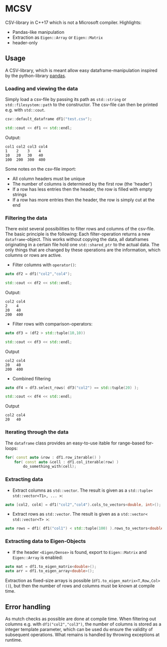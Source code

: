 # MCSV
CSV-library in C++17 which is not a Microsoft compiler. Highlights:
* Pandas-like manipulation
* Extraction as `Eigen::Array` or `Eigen::Matrix`
* header-only

## Usage
A CSV-library, which is meant allow easy dataframe-manipulation inspired by the python-library [pandas](https://pandas.pydata.org/docs/index.html).

### Loading and viewing the data
Simply load a csv-file by passing its path as `std::string` or `std::filesystem::path` to the constructor. The csv-file can then be printed e.g. with `std::cout`.

```c++
csv::default_dataframe df1("test.csv");

std::cout << df1 << std::endl;
```
Output:

```
col1 col2 col3 col4
1    2    3    4
10   20   30   40
100  200  300  400
```

Some notes on the csv-file import:

* All column headers must be unique
* The number of columns is determined by the first row (the 'header')
* If a row has less entries then the header, the row is filled with empty strings
* If a row has more entries then the header, the row is simply cut at the end

### Filtering the data
There exist several possibilities to filter rows and columns of the csv-file. The basic principle is the following: Each filter-operation returns a new `dataframe`-object. This works without copying the data, all dataframes originating in a certain file hold one `std::shared_ptr` to the actual data. The only things that are changed by these operations are the information, which columns or rows are active.

* Filter columns with `operator()`: 

```c++
auto df2 = df1("col2","col4");

std::cout << df2 << std::endl;
```
Output:

```
col2 col4
2    4
20   40
200  400
```

* Filter rows with comparison-operators:

```c++
auto df3 = (df2 > std::tuple(10,10))

std::cout << df3 << std::endl;
```
Output

```
col2 col4
20   40
200  400
```

* Combined filtering
```c++
auto df4 = df3.select_rows( df3("col2") == std::tuple(20) );

std::cout << df4 << std::endl;
```
Output

```
col2 col4
20   40
```

### Iterating through the data
The `dataframe` class provides an easy-to-use itable for range-based for-loops:

```c++
for( const auto &row : df1.row_iterable() )
    for( const auto &cell : df1.col_iterable(row) )
        do_something_with(cell);
```

### Extracting data

* Extract columns as `std::vector`. The result is given as a `std::tuple< std::vector<T1>, ... >`:

```c++
auto [col2, col4] = df1("col2","col4").cols_to_vectors<double, int>();
```

* Extract rows as `std::vector`. The result is given as a `std::vector< std::vector<T> >`:

```c++
auto rows = df1( df1("col1") < std::tuple(100) ).rows_to_vectors<double>();
```

### Extracting data to Eigen-Objects

* If the header `<Eigen/Dense>` is found, export to `Eigen::Matrix` and `Eigen::Array` is enabled:

```c++
auto mat = df1.to_eigen_matrix<double>();
auto arr = df1.to_eigen_array<double>();
```

Extraction as fixed-size arrays is possible (`df1.to_eigen_matrix<T,Row,Col>()`), but then the number of rows and columns must be known at compile time.


## Error handling

As mutch checks as possible are done at compile time. When filtering out columns e.g. with `df1("col2","col3")`, the number of columns is stored as a integer template parameter, which can be used du ensure the validity of subsequent operations. What remains is handled by throwing exceptions at runtime.
